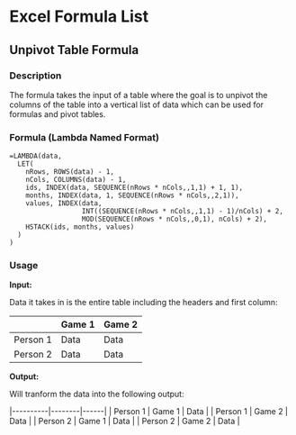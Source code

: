 # Excel Formula List

## Unpivot Table Formula

### Description

The formula takes the input of a table where the goal is to unpivot the columns of the table into a vertical list of data which can be used for formulas and pivot tables.

### Formula (Lambda Named Format)

```
=LAMBDA(data,
  LET(
    nRows, ROWS(data) - 1,
    nCols, COLUMNS(data) - 1,
    ids, INDEX(data, SEQUENCE(nRows * nCols,,1,1) + 1, 1),
    months, INDEX(data, 1, SEQUENCE(nRows * nCols,,2,1)),
    values, INDEX(data, 
                  INT((SEQUENCE(nRows * nCols,,1,1) - 1)/nCols) + 2, 
                  MOD(SEQUENCE(nRows * nCols,,0,1), nCols) + 2),
    HSTACK(ids, months, values)
  )
)
```
### Usage

**Input:**

Data it takes in is the entire table including the headers and first column:

|          | Game 1 | Game 2 |
|----------|--------|--------|
| Person 1 |  Data  |  Data  |
| Person 2 |  Data  |  Data  |

**Output:**

Will tranform the data into the following output:

|----------|--------|------|
| Person 1 | Game 1 | Data |
| Person 1 | Game 2 | Data |
| Person 2 | Game 1 | Data |
| Person 2 | Game 2 | Data |




